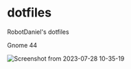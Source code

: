 # dotfiles
 RobotDaniel's dotfiles  
 
 Gnome 44
 
![Screenshot from 2023-07-28 10-35-19](https://github.com/RobotDaniel/dotfiles/assets/101746899/294c5bae-e807-4a9b-9260-cc98221b38f3)

